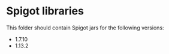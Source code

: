 # Spigot libraries

This folder should contain Spigot jars for the following versions:
- 1.7.10
- 1.13.2
